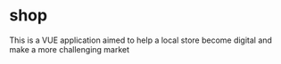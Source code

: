 # shop

This is a VUE application aimed to help a local store become digital and make a more challenging market
